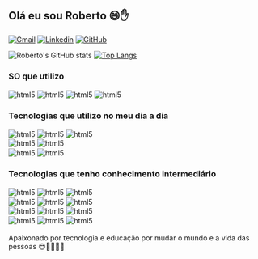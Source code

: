 
## Olá eu sou Roberto 😄✋

[![Gmail](https://img.shields.io/badge/Gmail-D14836?style=for-the-badge&logo=gmail&logoColor=white)](robertoufpa19@gmail.com)
[![Linkedin](https://img.shields.io/badge/LinkedIn-0077B5?style=for-the-badge&logo=linkedin&logoColor=white)](https://www.linkedin.com/in/roberto-oliveira-070ab5231/) 
[![GitHub](https://img.shields.io/badge/GitHub-100000?style=for-the-badge&logo=github&logoColor=white)](https://github.com/robertoufpa19)

![Roberto's GitHub stats](https://github-readme-stats.vercel.app/api?username=robertoufpa19&show_icons=true&theme=cobalt)
[![Top Langs](https://github-readme-stats.vercel.app/api/top-langs/?username=robertoufpa19)](https://github.com/anuraghazra/github-readme-stats)

### SO que utilizo
<img align="center"  alt="html5" src="https://img.shields.io/badge/Android-3DDC84?style=for-the-badge&logo=android&logoColor=white">
<img align="center"  alt="html5" src="https://img.shields.io/badge/Windows-0078D6?style=for-the-badge&logo=windows&logoColor=white">
<img align="center"  alt="html5" src="https://img.shields.io/badge/Linux-FCC624?style=for-the-badge&logo=linux&logoColor=black">
<img align="center"  alt="html5" src="https://img.shields.io/badge/Ubuntu-E95420?style=for-the-badge&logo=ubuntu&logoColor=white"><br/>

### Tecnologias que utilizo no meu dia a dia
<div style="display: inline_block"> 
<img align="center"  alt="html5" src="https://img.shields.io/badge/Java-ED8B00?style=for-the-badge&logo=openjdk&logoColor=white">
<img align="center"  alt="html5" src="https://img.shields.io/badge/Android_Studio-3DDC84?style=for-the-badge&logo=android-studio&logoColor=white">
<img align="center"  alt="html5" src="https://img.shields.io/badge/GIT-E44C30?style=for-the-badge&logo=git&logoColor=white"><br/>
<img align="center"  alt="html5" src="https://img.shields.io/badge/Microsoft_Office-D83B01?style=for-the-badge&logo=microsoft-office&logoColor=white">
<img align="center"  alt="html5" src="https://img.shields.io/badge/LibreOffice-18A303?style=for-the-badge&logo=LibreOffice&logoColor=white"><br/>
<img align="center"  alt="html5" src="https://img.shields.io/badge/Google_chrome-4285F4?style=for-the-badge&logo=Google-chrome&logoColor=white">
<img align="center"  alt="html5" src="https://img.shields.io/badge/Microsoft_Edge-0078D7?style=for-the-badge&logo=Microsoft-edge&logoColor=white"><br/>

### Tecnologias que tenho conhecimento intermediário
<img align="center"  alt="html5" src="https://img.shields.io/badge/JavaScript-F7DF1E?style=for-the-badge&logo=javascript&logoColor=black">
<img align="center"  alt="html5" src="https://img.shields.io/badge/HTML-239120?style=for-the-badge&logo=html5&logoColor=white">
<img align="center"  alt="html5" src="https://img.shields.io/badge/HTML5-E34F26?style=for-the-badge&logo=html5&logoColor=white"> <br/>
<img align="center"  alt="html5" src="https://img.shields.io/badge/CSS-239120?&style=for-the-badge&logo=css3&logoColor=white"> 
<img align="center"  alt="html5" src="https://img.shields.io/badge/CSS3-1572B6?style=for-the-badge&logo=css3&logoColor=white">
<img align="center"  alt="html5" src="https://img.shields.io/badge/MySQL-005C84?style=for-the-badge&logo=mysql&logoColor=white"> <br/>
<img align="center"  alt="html5" src="https://img.shields.io/badge/MariaDB-003545?style=for-the-badge&logo=mariadb&logoColor=white">
<img align="center"  alt="html5" src="https://img.shields.io/badge/Visual_Studio-5C2D91?style=for-the-badge&logo=visual%20studio&logoColor=white">
<img align="center"  alt="html5" src="https://img.shields.io/badge/Node.js-43853D?style=for-the-badge&logo=node.js&logoColor=white"><br/>
<img align="center"  alt="html5" src="https://img.shields.io/badge/C-00599C?style=for-the-badge&logo=c&logoColor=white">
<img align="center"  alt="html5" src="https://img.shields.io/badge/PHP-777BB4?style=for-the-badge&logo=php&logoColor=white">
<img align="center"  alt="html5" src="https://img.shields.io/badge/Google_Cloud-4285F4?style=for-the-badge&logo=google-cloud&logoColor=white"><br/>

</div>
<br/>
Apaixonado por tecnologia e educação por mudar o mundo e a vida das pessoas 😍👨‍🎓👨‍💻
